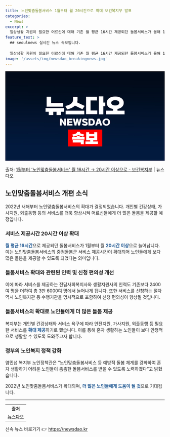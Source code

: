 ```yaml
---
title: 노인맞춤돌봄서비스 1월부터 월 20시간으로 확대 보건복지부 발표
categories:
  - News
excerpt: >
  일상생활 지원이 필요한 어르신에 대해 기존 월 평균 16시간 제공되던 돌봄서비스가 올해 1월부터 월 20시간…
feature_text: >
  ## seoulnews 실시간 뉴스 속보입니다.

  일상생활 지원이 필요한 어르신에 대해 기존 월 평균 16시간 제공되던 돌봄서비스가 올해 1월부터 월 20시간…
image: '/assets/img/newsdao_breakingnews.jpg'
---
```


![뉴스다오 속보](/assets/img/newsdao_breakingnews.jpg)

<p>출처: <a href="https://newsdao.kr/2934" rel="dofollow">1월부터 ‘노인맞춤돌봄서비스’ 월 16시간 → 20시간 이상으로 - 보건복지부</a> | 뉴스다오</p>

<h2 data-ke-size="size26">노인맞춤돌봄서비스 개편 소식</h2>
<p data-ke-size="size16">2022년 새해부터 노인맞춤돌봄서비스의 확대가 결정되었습니다. 개인별 건강상태, 가사지원, 외출동행 등의 서비스를 더욱 향상시켜 어르신들에게 더 많은 돌봄을 제공할 예정입니다.</p>

<h3>서비스 제공시간 20시간 이상 확대</h3>
<p data-ke-size="size16"><b><span style="color: #1a5490;">월 평균 16시간</span></b>으로 제공되던 돌봄서비스가 1월부터 월 <b><span style="color: #1a5490;">20시간 이상</span></b>으로 늘어납니다. 이는 노인맞춤돌봄서비스의 중점돌봄군 서비스 제공시간이 확대되어 노인들에게 보다 많은 돌봄을 제공할 수 있도록 되었다는 의미입니다.</p>

<h3>돌봄서비스 확대와 관련된 인력 및 신청 편의성 개선</h3>
<p data-ke-size="size16">이에 따라 서비스를 제공하는 전담사회복지사와 생활지원사의 인력도 기존보다 2400여 명을 더하여 총 3만 6000여 명에서 늘어나게 됩니다. 또한 서비스를 신청하는 절차 역시 노인복지관 등 수행기관을 명시적으로 포함하여 신청 편의성이 향상될 것입니다.</p>

<h3>돌봄서비스의 확대로 노인들에게 더 많은 돌봄 제공</h3>
<p data-ke-size="size16">복지부는 개인별 건강상태와 서비스 욕구에 따라 안전지원, 가사지원, 외출동행 등 필요한 서비스를 <b><span style="color: #1a5490;">확대 제공</span></b>하기로 했습니다. 이를 통해 혼자 생활하는 노인들이 보다 안정적으로 생활할 수 있도록 도와주고자 합니다.</p>

<h3>정부의 노인복지 정책 강화</h3>
<p data-ke-size="size16">염민섭 복지부 노인정책관은 “노인맞춤돌봄서비스 등 예방적 돌봄 체계를 강화하여 혼자 생활하기 어려운 노인들이 촘촘한 돌봄서비스를 받을 수 있도록 노력하겠다”고 밝혔습니다.</p>

<p data-ke-size="size16">2022년 노인맞춤돌봄서비스가 확대되며, <b><span style="color: #1a5490;">더 많은 노인들에게 도움이 될 것</span></b>으로 기대됩니다.</p>

<hr>

<table>
<tbody>
<tr>
<td style="text-align: center; height: 17px;"><b>출처</b></td>
</tr>
<tr>
<td style="text-align: center; height: 17px;"><a href="https://newsdao.kr/2934">뉴스다오</a></td>
</tr>
</tbody>
</table> 

신속 뉴스 바로가기 👉 <a href="https://newsdao.kr" rel="dofollow">https://newsdao.kr</a>


